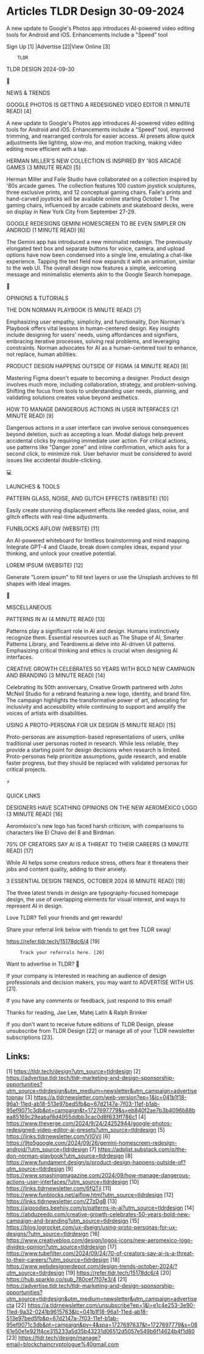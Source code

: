 # Articles TLDR Design 30-09-2024

A new update to Google's Photos app introduces AI-powered video
editing tools for Android and iOS. Enhancements include a "Speed"
tool  

 Sign Up [1] |Advertise [2]|View Online [3] 

		TLDR 

TLDR DESIGN 2024-09-30

📱 

NEWS & TRENDS

 GOOGLE PHOTOS IS GETTING A REDESIGNED VIDEO EDITOR (1 MINUTE READ)
[4] 

 A new update to Google's Photos app introduces AI-powered video
editing tools for Android and iOS. Enhancements include a "Speed"
tool, improved trimming, and rearranged controls for easier access. AI
presets allow quick adjustments like lighting, slow-mo, and motion
tracking, making video editing more efficient with a tap. 

 HERMAN MILLER'S NEW COLLECTION IS INSPIRED BY '80S ARCADE GAMES (3
MINUTE READ) [5] 

 Herman Miller and Faile Studio have collaborated on a collection
inspired by '80s arcade games. The collection features 100 custom
joystick sculptures, three exclusive prints, and 12 conceptual gaming
chairs. Faile's prints and hand-carved joysticks will be available
online starting October 1. The gaming chairs, influenced by arcade
cabinets and skateboard decks, were on display in New York City from
September 27-29. 

 GOOGLE REDESIGNS GEMINI HOMESCREEN TO BE EVEN SIMPLER ON ANDROID (1
MINUTE READ) [6] 

 The Gemini app has introduced a new minimalist redesign. The
previously elongated text box and separate buttons for voice, camera,
and upload options have now been condensed into a single line,
emulating a chat-like experience. Tapping the text field now expands
it with an animation, similar to the web UI. The overall design now
features a simple, welcoming message and minimalistic elements akin to
the Google Search homepage. 

🚀 

OPINIONS & TUTORIALS

 THE DON NORMAN PLAYBOOK (5 MINUTE READ) [7] 

 Emphasizing user empathy, simplicity, and functionality, Don Norman's
Playbook offers vital lessons in human-centered design. Key insights
include designing for users' needs, using affordances and signifiers,
embracing iterative processes, solving real problems, and leveraging
constraints. Norman advocates for AI as a human-centered tool to
enhance, not replace, human abilities. 

 PRODUCT DESIGN HAPPENS OUTSIDE OF FIGMA (4 MINUTE READ) [8] 

 Mastering Figma doesn't equate to becoming a designer. Product design
involves much more, including collaboration, strategy, and
problem-solving. Shifting the focus from tools to understanding user
needs, planning, and validating solutions creates value beyond
aesthetics. 

 HOW TO MANAGE DANGEROUS ACTIONS IN USER INTERFACES (21 MINUTE READ)
[9] 

 Dangerous actions in a user interface can involve serious
consequences beyond deletion, such as accepting a loan. Modal dialogs
help prevent accidental clicks by requiring immediate user action. For
critical actions, use patterns like "Danger zone" and inline
confirmation, which asks for a second click, to minimize risk. User
behavior must be considered to avoid issues like accidental
double-clicking. 

💻 

LAUNCHES & TOOLS

 PATTERN GLASS, NOISE, AND GLITCH EFFECTS (WEBSITE) [10] 

 Easily create stunning displacement effects like reeded glass, noise,
and glitch effects with real-time adjustments. 

 FUNBLOCKS AIFLOW (WEBSITE) [11] 

 An AI-powered whiteboard for limitless brainstorming and mind
mapping. Integrate GPT-4 and Claude, break down complex ideas, expand
your thinking, and unlock your creative potential. 

 LOREM IPSUM (WEBSITE) [12] 

 Generate "Lorem ipsum" to fill text layers or use the Unsplash
archives to fill shapes with ideal images. 

🎁 

MISCELLANEOUS

 PATTERNS IN AI (4 MINUTE READ) [13] 

 Patterns play a significant role in AI and design. Humans
instinctively recognize them. Essential resources such as The Shape of
AI, Smarter Patterns Library, and Teardowns.ai delve into AI-driven UI
patterns. Emphasizing critical thinking and ethics is crucial when
designing AI interfaces. 

 CREATIVE GROWTH CELEBRATES 50 YEARS WITH BOLD NEW CAMPAIGN AND
BRANDING (3 MINUTE READ) [14] 

 Celebrating its 50th anniversary, Creative Growth partnered with John
McNeil Studio for a rebrand featuring a new logo, identity, and brand
film. The campaign highlights the transformative power of art,
advocating for inclusivity and accessibility while continuing to
support and amplify the voices of artists with disabilities. 

 USING A PROTO-PERSONA FOR UX DESIGN (5 MINUTE READ) [15] 

 Proto-personas are assumption-based representations of users, unlike
traditional user personas rooted in research. While less reliable,
they provide a starting point for design decisions when research is
limited. Proto-personas help prioritize assumptions, guide research,
and enable faster progress, but they should be replaced with validated
personas for critical projects. 

⚡ 

QUICK LINKS

 DESIGNERS HAVE SCATHING OPINIONS ON THE NEW AEROMÉXICO LOGO (3
MINUTE READ) [16] 

 Aeroméxico's new logo has faced harsh criticism, with comparisons to
characters like El Chavo del 8 and Birdman. 

 70% OF CREATORS SAY AI IS A THREAT TO THEIR CAREERS (3 MINUTE READ)
[17] 

 While AI helps some creators reduce stress, others fear it threatens
their jobs and content quality, adding to their anxiety. 

 3 ESSENTIAL DESIGN TRENDS, OCTOBER 2024 (6 MINUTE READ) [18] 

 The three latest trends in design are typography-focused homepage
design, the use of overlapping elements for visual interest, and ways
to represent AI in design. 

Love TLDR? Tell your friends and get rewards!

 Share your referral link below with friends to get free TLDR swag! 

 https://refer.tldr.tech/15178dc6/4 [19] 

		 Track your referrals here. [20] 

Want to advertise in TLDR? 📰

 If your company is interested in reaching an audience of design
professionals and decision makers, you may want to ADVERTISE WITH US
[21]. 

 If you have any comments or feedback, just respond to this email! 

Thanks for reading, 
Jae Lee, Matej Latin & Ralph Brinker 

If you don't want to receive future editions of TLDR Design, please
unsubscribe from TLDR Design [22] or manage all of your TLDR
newsletter subscriptions [23]. 

 

Links:
------
[1] https://tldr.tech/design?utm_source=tldrdesign
[2] https://advertise.tldr.tech/tldr-marketing-and-design-sponsorship-opportunities?utm_source=tldrdesign&utm_medium=newsletter&utm_campaign=advertisetopnav
[3] https://a.tldrnewsletter.com/web-version?ep=1&lc=041b1f18-96a1-11ed-ab18-513e97bed5fb&p=67d2147a-7f03-11ef-b1ab-95ef9071c3db&pt=campaign&t=1727697779&s=eb840f2ae7b3b4096b88bea85169c29eabaf8d4955ddbb3cac0d8f633ff786c1
[4] https://www.theverge.com/2024/9/24/24252944/google-photos-redesigned-video-editor-ai-presets?utm_source=tldrdesign
[5] https://links.tldrnewsletter.com/VIGVil
[6] https://9to5google.com/2024/09/26/gemini-homescreen-redesign-android/?utm_source=tldrdesign
[7] https://adplist.substack.com/p/the-don-norman-playbook?utm_source=tldrdesign
[8] https://www.fundament.design/p/product-design-happens-outside-of?utm_source=tldrdesign
[9] https://www.smashingmagazine.com/2024/09/how-manage-dangerous-actions-user-interfaces/?utm_source=tldrdesign
[10] https://links.tldrnewsletter.com/6fQTil
[11] https://www.funblocks.net/aiflow.html?utm_source=tldrdesign
[12] https://links.tldrnewsletter.com/Z7zDgB
[13] https://aigoodies.beehiiv.com/p/patterns-in-ai?utm_source=tldrdesign
[14] https://abduzeedo.com/creative-growth-celebrates-50-years-bold-new-campaign-and-branding?utm_source=tldrdesign
[15] https://blog.logrocket.com/ux-dseign/using-proto-personas-for-ux-designs/?utm_source=tldrdesign
[16] https://www.creativebloq.com/design/logos-icons/new-aeromexico-logo-divides-opinion?utm_source=tldrdesign
[17] https://www.tubefilter.com/2024/09/24/70-of-creators-say-ai-is-a-threat-to-their-careers/?utm_source=tldrdesign
[18] https://www.webdesignerdepot.com/design-trends-october-2024/?utm_source=tldrdesign
[19] https://refer.tldr.tech/15178dc6/4
[20] https://hub.sparklp.co/sub_780cef7f07e3/4
[21] https://advertise.tldr.tech/tldr-marketing-and-design-sponsorship-opportunities?utm_source=tldrdesign&utm_medium=newsletter&utm_campaign=advertisecta
[22] https://a.tldrnewsletter.com/unsubscribe?ep=1&l=e1c4e253-3e90-11ed-9a32-0241b9615763&lc=041b1f18-96a1-11ed-ab18-513e97bed5fb&p=67d2147a-7f03-11ef-b1ab-95ef9071c3db&pt=campaign&pv=4&spa=1727697637&t=1727697779&s=0861e50e1e921f4ce315233a5d35b43231d06512d5057e549b6f14624b4f1d80
[23] https://tldr.tech/design/manage?email=blockchaincryptologue%40gmail.com